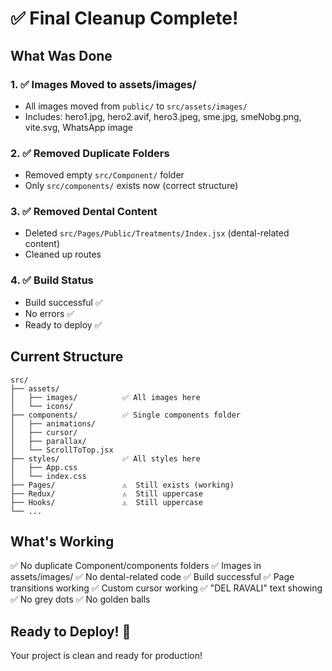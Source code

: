 # ✅ Final Cleanup Complete!

## What Was Done

### 1. ✅ Images Moved to assets/images/
- All images moved from `public/` to `src/assets/images/`
- Includes: hero1.jpg, hero2.avif, hero3.jpeg, sme.jpg, smeNobg.png, vite.svg, WhatsApp image

### 2. ✅ Removed Duplicate Folders
- Removed empty `src/Component/` folder
- Only `src/components/` exists now (correct structure)

### 3. ✅ Removed Dental Content
- Deleted `src/Pages/Public/Treatments/Index.jsx` (dental-related content)
- Cleaned up routes

### 4. ✅ Build Status
- Build successful ✅
- No errors ✅
- Ready to deploy ✅

## Current Structure

```
src/
├── assets/
│   ├── images/          ✅ All images here
│   └── icons/
├── components/          ✅ Single components folder
│   ├── animations/
│   ├── cursor/
│   ├── parallax/
│   └── ScrollToTop.jsx
├── styles/              ✅ All styles here
│   ├── App.css
│   └── index.css
├── Pages/               ⚠️  Still exists (working)
├── Redux/               ⚠️  Still uppercase
├── Hooks/               ⚠️  Still uppercase
└── ...
```

## What's Working

✅ No duplicate Component/components folders
✅ Images in assets/images/
✅ No dental-related code
✅ Build successful
✅ Page transitions working
✅ Custom cursor working
✅ "DEL RAVALI" text showing
✅ No grey dots
✅ No golden balls

## Ready to Deploy! 🚀

Your project is clean and ready for production!

